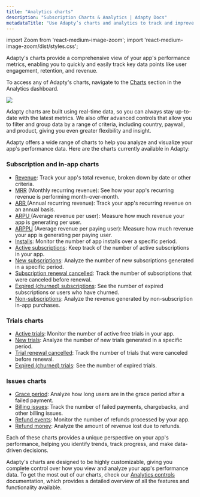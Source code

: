 ```yaml
---
title: "Analytics charts"
description: "Subscription Charts & Analytics | Adapty Docs"
metadataTitle: "Use Adapty’s charts and analytics to track and improve subscription performance."
---
```


import Zoom from 'react-medium-image-zoom';
import 'react-medium-image-zoom/dist/styles.css';

Adapty's charts provide a comprehensive view of your app's performance metrics, enabling you to quickly and easily track key data points like user engagement, retention, and revenue. 

 To access any of Adapty's charts, navigate to the [Charts](https://app.adapty.io/analytics/charts/) section in the Analytics dashboard.


<Zoom>
  <img src={require('./img/3b4b570-CleanShot_2023-07-10_at_17.27.102x.webp').default}
  style={{
    border: '1px solid #727272', /* border width and color */
    width: '700px', /* image width */
    display: 'block', /* for alignment */
    margin: '0 auto' /* center alignment */
  }}
/>
</Zoom>





Adapty charts are built using real-time data, so you can always stay up-to-date with the latest metrics. We also offer advanced controls that allow you to filter and group data by a range of criteria, including country, paywall, and product, giving you even greater flexibility and insight.

Adapty offers a wide range of charts to help you analyze and visualize your app's performance data. Here are the charts currently available in Adapty:

### Subscription and in-app charts

- [Revenue](revenue): Track your app's total revenue, broken down by date or other criteria.
- [MRR](mrr) (Monthly recurring revenue): See how your app's recurring revenue is performing month-over-month.
- [ARR ](arr)(Annual recurring revenue): Track your app's recurring revenue on an annual basis.
- [ARPU ](arpu)(Average revenue per user): Measure how much revenue your app is generating per user.
- [ARPPU](arppu) (Average revenue per paying user): Measure how much revenue your app is generating per paying user.
- [Installs](installs): Monitor the number of app installs over a specific period.
- [Active subscriptions](active-subscriptions): Keep track of the number of active subscriptions in your app.
- [New subscriptions](reactivated-subscriptions): Analyze the number of new subscriptions generated in a specific period.
- [Subscription renewal cancelled](cancelled-subscriptions): Track the number of subscriptions that were canceled before renewal.
- [Expired (churned) subscriptions](churned-expired-subscriptions): See the number of expired subscriptions or users who have churned.
- [Non-subscriptions](non-subscriptions): Analyze the revenue generated by non-subscription in-app purchases.

### Trials charts

- [Active trials](active-trials): Monitor the number of active free trials in your app.
- [New trials](new-trials): Analyze the number of new trials generated in a specific period.
- [Trial renewal cancelled](trials-renewal-cancelled): Track the number of trials that were canceled before renewal.
- [Expired (churned) trials](expired-churned-trials): See the number of expired trials.

### Issues charts

- [Grace period](grace-period): Analyze how long users are in the grace period after a failed payment.
- [Billing issues](billing-issue): Track the number of failed payments, chargebacks, and other billing issues.
- [Refund events](refund-events): Monitor the number of refunds processed by your app.
- [Refund money](refund-money): Analyze the amount of revenue lost due to refunds.

Each of these charts provides a unique perspective on your app's performance, helping you identify trends, track progress, and make data-driven decisions.

Adapty's charts are designed to be highly customizable, giving you complete control over how you view and analyze your app's performance data. To get the most out of our charts, check our [Analytics controls](controls-filters-grouping-compare-proceeds) documentation, which provides a detailed overview of all the features and functionality available.